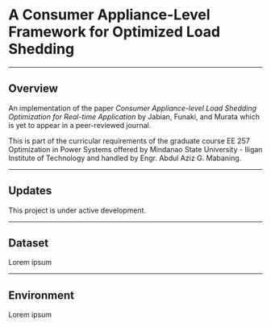 
# A Consumer Appliance-Level Framework for Optimized Load Shedding

---

## Overview

An implementation of the paper
*Consumer Appliance-level Load Shedding Optimization for Real-time Application*
by
Jabian, Funaki, and Murata
which is yet to appear in a peer-reviewed journal.

This is part of the curricular requirements of the graduate course
EE 257 Optimization in Power Systems
offered by Mindanao State University - Iligan Institute of Technology
and handled by Engr. Abdul Aziz G. Mabaning.

---

## Updates

This project is under active development.

---

## Dataset

Lorem ipsum

---

<!-- ## Paper

Lorem ipsum

For specific questions about the paper, please contact
<a href="mailto:christian.cahig@g.msuiit.edu.ph">Christian Cahig</a>.

--- -->

## Environment

Lorem ipsum
